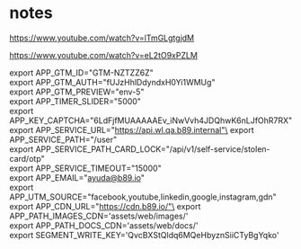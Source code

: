 # notes

https://www.youtube.com/watch?v=lTmGLgtgjdM

https://www.youtube.com/watch?v=eL2tO9xPZLM


export APP_GTM_ID="GTM-NZTZZ6Z"\
export APP_GTM_AUTH="fUJzHhlDdyndxH0Yi1WMUg"\
export APP_GTM_PREVIEW="env-5"\
export APP_TIMER_SLIDER="5000"\
export APP_KEY_CAPTCHA="6LdFjfMUAAAAAEv_iNwVvh4JDQhwK6nLJfOhR7RX"\
export APP_SERVICE_URL="https://api.wl.qa.b89.internal"\
export APP_SERVICE_PATH="/user"\
export APP_SERVICE_PATH_CARD_LOCK="/api/v1/self-service/stolen-card/otp"\
export APP_SERVICE_TIMEOUT="15000"\
export APP_EMAIL="ayuda@b89.io"\
export APP_UTM_SOURCE="facebook,youtube,linkedin,google,instagram,gdn"\
export APP_CDN_URL="https://cdn.b89.io/"\
export APP_PATH_IMAGES_CDN='assets/web/images/'\
export APP_PATH_DOCS_CDN='assets/web/docs/'\
export SEGMENT_WRITE_KEY='QvcBXStQldq6MQeHbyznSiiCTyBgYqko'
